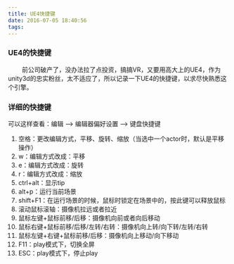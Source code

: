 ```yaml
---
title: UE4快捷键
date: 2016-07-05 18:40:56
tags:
---
```


### UE4的快捷键 <br/>
&nbsp;&nbsp;&nbsp;&nbsp;&nbsp;&nbsp;&nbsp;&nbsp;前公司破产了，没办法拉了点投资，搞搞VR，又要用高大上的UE4，作为unity3d的忠实粉丝，太不适应了，所以记录一下UE4的快捷键，以求尽快熟悉这个引擎。


### 详细的快捷键
可以这样查看：编辑 --> 编辑器偏好设置 --> 键盘快捷键

1. 空格：更改编辑方式，平移、旋转、缩放（当选中一个actor时，默认是平移操作）
2. w：编辑方式改成：平移
3. e：编辑方式改成：旋转
4. r：编辑方式改成：缩放
5. ctrl+alt：显示tip
6. alt+p：运行当前场景
7. shift+F1：在运行场景的时候，鼠标时锁定在场景中的，按此键可以释放鼠标
8. 滚动鼠标滚轴：摄像机拉远或者拉近
9. 鼠标左键+鼠标前移/后移：摄像机向前或者向后移动
10. 鼠标右键+鼠标前移/后移/左转/右转：摄像机向上转/向下转/左转/右转
11. 鼠标左键+右键+鼠标前移/后移：摄像机向上移动/向下移动
12. F11：play模式下，切换全屏
13. ESC：play模式下，停止play

	
	



